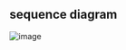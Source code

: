 ## sequence diagram
![image](https://user-images.githubusercontent.com/67577934/142987785-03dd5d62-36a2-4ded-bc4e-b5e2fff34511.png)
